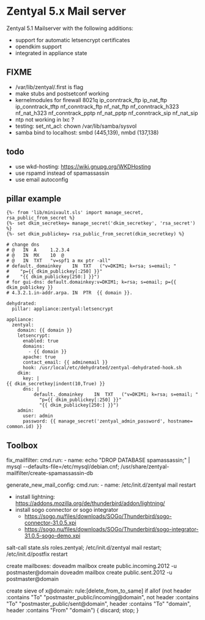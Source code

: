 # Zentyal 5.x Mail server

Zentyal 5.1 Mailserver with the following additions:

+ support for automatic letsencrypt certificates
+ opendkim support
+ integrated in appliance state

## FIXME

+ /var/lib/zentyal/.first is flag
+ make stubs and postsetconf working
+ kernelmodules for firewall
    8021q ip_conntrack_ftp ip_nat_ftp ip_conntrack_tftp nf_conntrack_ftp 
    nf_nat_ftp nf_conntrack_h323 nf_nat_h323 nf_conntrack_pptp nf_nat_pptp 
    nf_conntrack_sip nf_nat_sip
+ ntp not working in lxc ?
+ testing: set_nt_acl: chown /var/lib/samba/sysvol
+ samba bind to localhost: smbd (445,139), nmbd (137,138)

## todo
+ use wkd-hosting: https://wiki.gnupg.org/WKDHosting
+ use rspamd instead of spamassassin
+ use email autoconfig 

## pillar example

```
{%- from 'lib/minivault.sls' import manage_secret, rsa_public_from_secret %}
{%- set dkim_secretkey= manage_secret('dkim_secretkey', 'rsa_secret') %}
{%- set dkim_publickey= rsa_public_from_secret(dkim_secretkey) %}

# change dns
# @   IN  A     1.2.3.4
# @   IN  MX    10  @
# @   IN  TXT   "v=spf1 a mx ptr -all"
# default._domainkey    IN  TXT   ("v=DKIM1; k=rsa; s=email; "
#    "p={{ dkim_publickey[:250] }}"
#    "{{ dkim_publickey[250:] }}")
# for gui-dns: default.domainkey:v=DKIM1; k=rsa; s=email; p={{ dkim_publickey }}
# 4.3.2.1.in-addr.arpa. IN  PTR  {{ domain }}.

dehydrated:
  pillar: appliance:zentyal:letsencrypt

appliance:
  zentyal:
    domain: {{ domain }}
    letsencrypt:
      enabled: true
      domains:
        - {{ domain }} 
      apache: true
      contact_email: {{ adminemail }}
      hook: /usr/local/etc/dehydrated/zentyal-dehydrated-hook.sh
    dkim:
      key: |
{{ dkim_secretkey|indent(10,True) }}
      dns: |
          default._domainkey    IN  TXT   ("v=DKIM1; k=rsa; s=email; "
            "p={{ dkim_publickey[:250] }}"
            "{{ dkim_publickey[250:] }}")
    admin:
      user: admin
      password: {{ manage_secret('zentyal_admin_password', hostname= common.id) }}
```

## Toolbox

fix_mailfilter:
  cmd.run:
    - name: echo "DROP DATABASE spamassassin;" | mysql --defaults-file=/etc/mysql/debian.cnf; /usr/share/zentyal-mailfilter/create-spamassassin-db

generate_new_mail_config:
  cmd.run:
    - name: /etc/init.d/zentyal mail restart

+ install lightning: https://addons.mozilla.org/de/thunderbird/addon/lightning/
+ install sogo connector or sogo integrator
  + https://sogo.nu/files/downloads/SOGo/Thunderbird/sogo-connector-31.0.5.xpi
  + https://sogo.nu/files/downloads/SOGo/Thunderbird/sogo-integrator-31.0.5-sogo-demo.xpi

salt-call state.sls roles.zentyal; /etc/init.d/zentyal mail restart; /etc/init.d/postfix restart

create mailboxes:
  doveadm mailbox create public.incoming.2012 -u postmaster@domain
  doveadm mailbox create public.sent.2012 -u postmaster@domain

create sieve of x@domain:
  rule:[delete_from_to_same]
  if allof (not header :contains "To" "postmaster_public/incoming@domain", not header :contains "To" "postmaster_public/sent@domain", header :contains "To" "domain", header :contains "From" "domain")
  {
    discard;
    stop;
  }

